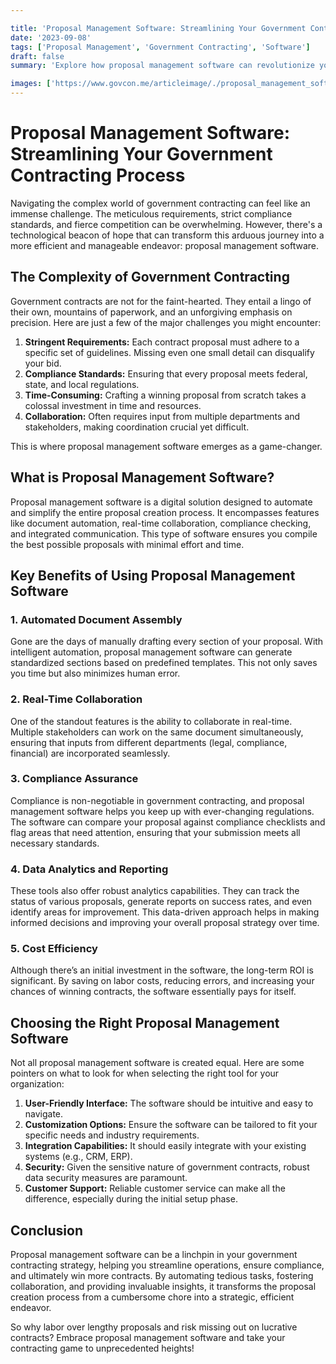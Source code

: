 ```yaml
---

title: 'Proposal Management Software: Streamlining Your Government Contracting Process'
date: '2023-09-08'
tags: ['Proposal Management', 'Government Contracting', 'Software']
draft: false
summary: 'Explore how proposal management software can revolutionize your approach to securing government contracts, making the process efficient, accurate, and far less stressful.'

images: ['https://www.govcon.me/articleimage/./proposal_management_software_streamlining_your_government_contracting_process.webp']
---
```


# Proposal Management Software: Streamlining Your Government Contracting Process

Navigating the complex world of government contracting can feel like an immense challenge. The meticulous requirements, strict compliance standards, and fierce competition can be overwhelming. However, there's a technological beacon of hope that can transform this arduous journey into a more efficient and manageable endeavor: proposal management software.

## The Complexity of Government Contracting

Government contracts are not for the faint-hearted. They entail a lingo of their own, mountains of paperwork, and an unforgiving emphasis on precision. Here are just a few of the major challenges you might encounter:

1. **Stringent Requirements:** Each contract proposal must adhere to a specific set of guidelines. Missing even one small detail can disqualify your bid.
2. **Compliance Standards:** Ensuring that every proposal meets federal, state, and local regulations.
3. **Time-Consuming:** Crafting a winning proposal from scratch takes a colossal investment in time and resources.
4. **Collaboration:** Often requires input from multiple departments and stakeholders, making coordination crucial yet difficult.

This is where proposal management software emerges as a game-changer.

## What is Proposal Management Software?

Proposal management software is a digital solution designed to automate and simplify the entire proposal creation process. It encompasses features like document automation, real-time collaboration, compliance checking, and integrated communication. This type of software ensures you compile the best possible proposals with minimal effort and time.

## Key Benefits of Using Proposal Management Software

### 1. **Automated Document Assembly**

Gone are the days of manually drafting every section of your proposal. With intelligent automation, proposal management software can generate standardized sections based on predefined templates. This not only saves you time but also minimizes human error.

### 2. **Real-Time Collaboration**

One of the standout features is the ability to collaborate in real-time. Multiple stakeholders can work on the same document simultaneously, ensuring that inputs from different departments (legal, compliance, financial) are incorporated seamlessly.

### 3. **Compliance Assurance**

Compliance is non-negotiable in government contracting, and proposal management software helps you keep up with ever-changing regulations. The software can compare your proposal against compliance checklists and flag areas that need attention, ensuring that your submission meets all necessary standards.

### 4. **Data Analytics and Reporting**

These tools also offer robust analytics capabilities. They can track the status of various proposals, generate reports on success rates, and even identify areas for improvement. This data-driven approach helps in making informed decisions and improving your overall proposal strategy over time.

### 5. **Cost Efficiency**

Although there’s an initial investment in the software, the long-term ROI is significant. By saving on labor costs, reducing errors, and increasing your chances of winning contracts, the software essentially pays for itself.

## Choosing the Right Proposal Management Software

Not all proposal management software is created equal. Here are some pointers on what to look for when selecting the right tool for your organization:

1. **User-Friendly Interface:** The software should be intuitive and easy to navigate.
2. **Customization Options:** Ensure the software can be tailored to fit your specific needs and industry requirements.
3. **Integration Capabilities:** It should easily integrate with your existing systems (e.g., CRM, ERP).
4. **Security:** Given the sensitive nature of government contracts, robust data security measures are paramount.
5. **Customer Support:** Reliable customer service can make all the difference, especially during the initial setup phase.

## Conclusion

Proposal management software can be a linchpin in your government contracting strategy, helping you streamline operations, ensure compliance, and ultimately win more contracts. By automating tedious tasks, fostering collaboration, and providing invaluable insights, it transforms the proposal creation process from a cumbersome chore into a strategic, efficient endeavor.

So why labor over lengthy proposals and risk missing out on lucrative contracts? Embrace proposal management software and take your contracting game to unprecedented heights!